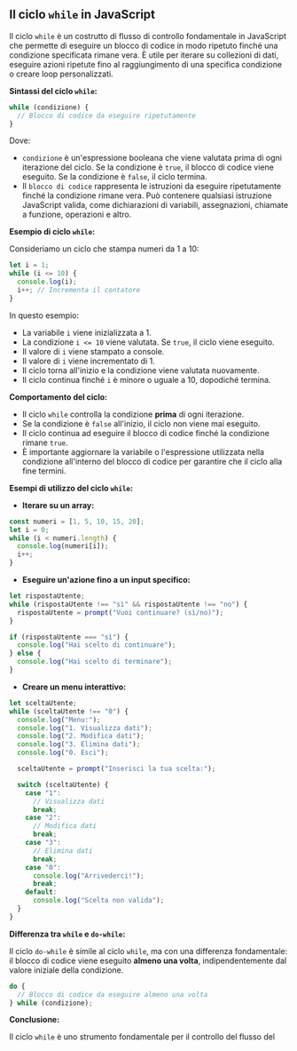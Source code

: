 ## Il ciclo `while` in JavaScript

Il ciclo `while` è un costrutto di flusso di controllo fondamentale in JavaScript che permette di eseguire un blocco di codice in modo ripetuto finché una condizione specificata 
rimane vera. È utile per iterare su collezioni di dati, eseguire azioni ripetute fino al raggiungimento di una specifica condizione o creare loop personalizzati.

**Sintassi del ciclo `while`:**

```javascript
while (condizione) {
  // Blocco di codice da eseguire ripetutamente
}
```

Dove:

* `condizione` è un'espressione booleana che viene valutata prima di ogni iterazione del ciclo. Se la condizione è `true`, il blocco di codice viene eseguito. Se la condizione è `false`, il ciclo termina.
* Il `blocco di codice` rappresenta le istruzioni da eseguire ripetutamente finché la condizione rimane vera. Può contenere qualsiasi istruzione JavaScript valida, come dichiarazioni di variabili, assegnazioni, chiamate a funzione, operazioni e altro.

**Esempio di ciclo `while`:**

Consideriamo un ciclo che stampa numeri da 1 a 10:

```javascript
let i = 1;
while (i <= 10) {
  console.log(i);
  i++; // Incrementa il contatore
}
```

In questo esempio:

* La variabile `i` viene inizializzata a 1.
* La condizione `i <= 10` viene valutata. Se `true`, il ciclo viene eseguito.
* Il valore di `i` viene stampato a console.
* Il valore di `i` viene incrementato di 1.
* Il ciclo torna all'inizio e la condizione viene valutata nuovamente.
* Il ciclo continua finché `i` è minore o uguale a 10, dopodiché termina.

**Comportamento del ciclo:**

* Il ciclo `while` controlla la condizione **prima** di ogni iterazione.
* Se la condizione è `false` all'inizio, il ciclo non viene mai eseguito.
* Il ciclo continua ad eseguire il blocco di codice finché la condizione rimane `true`.
* È importante aggiornare la variabile o l'espressione utilizzata nella condizione all'interno del blocco di codice per garantire che il ciclo alla fine termini.

**Esempi di utilizzo del ciclo `while`:**

* **Iterare su un array:**

```javascript
const numeri = [1, 5, 10, 15, 20];
let i = 0;
while (i < numeri.length) {
  console.log(numeri[i]);
  i++;
}
```

* **Eseguire un'azione fino a un input specifico:**

```javascript
let rispostaUtente;
while (rispostaUtente !== "sì" && rispostaUtente !== "no") {
  rispostaUtente = prompt("Vuoi continuare? (sì/no)");
}

if (rispostaUtente === "sì") {
  console.log("Hai scelto di continuare");
} else {
  console.log("Hai scelto di terminare");
}
```

* **Creare un menu interattivo:**

```javascript
let sceltaUtente;
while (sceltaUtente !== "0") {
  console.log("Menu:");
  console.log("1. Visualizza dati");
  console.log("2. Modifica dati");
  console.log("3. Elimina dati");
  console.log("0. Esci");

  sceltaUtente = prompt("Inserisci la tua scelta:");

  switch (sceltaUtente) {
    case "1":
      // Visualizza dati
      break;
    case "2":
      // Modifica dati
      break;
    case "3":
      // Elimina dati
      break;
    case "0":
      console.log("Arrivederci!");
      break;
    default:
      console.log("Scelta non valida");
  }
}
```

**Differenza tra `while` e `do-while`:**

Il ciclo `do-while` è simile al ciclo `while`, ma con una differenza fondamentale: il blocco di codice viene eseguito **almeno una volta**, indipendentemente dal valore iniziale della condizione.

```javascript
do {
  // Blocco di codice da eseguire almeno una volta
} while (condizione);
```

**Conclusione:**

Il ciclo `while` è uno strumento fondamentale per il controllo del flusso del